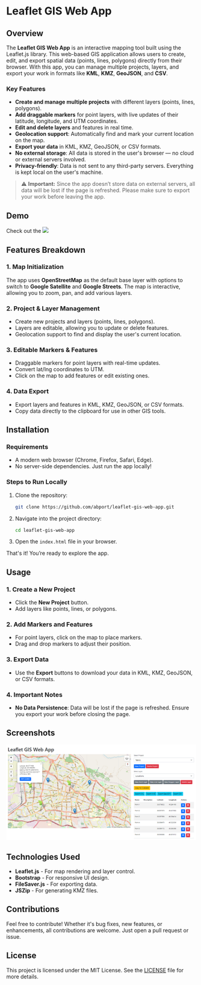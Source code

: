 # Leaflet GIS Web App

## Overview

The **Leaflet GIS Web App** is an interactive mapping tool built using the Leaflet.js library. This web-based GIS application allows users to create, edit, and export spatial data (points, lines, polygons) directly from their browser. With this app, you can manage multiple projects, layers, and export your work in formats like **KML**, **KMZ**, **GeoJSON**, and **CSV**.

### Key Features
- **Create and manage multiple projects** with different layers (points, lines, polygons).
- **Add draggable markers** for point layers, with live updates of their latitude, longitude, and UTM coordinates.
- **Edit and delete layers** and features in real time.
- **Geolocation support**: Automatically find and mark your current location on the map.
- **Export your data** in KML, KMZ, GeoJSON, or CSV formats.
- **No external storage**: All data is stored in the user's browser — no cloud or external servers involved.
- **Privacy-friendly**: Data is not sent to any third-party servers. Everything is kept local on the user's machine.

> ⚠️ **Important:** Since the app doesn’t store data on external servers, all data will be lost if the page is refreshed. Please make sure to export your work before leaving the app.

## Demo

Check out the 
<a href="https://abport.github.io/Leaflet-GIS-Web-App/"
    ><img
      src="https://img.shields.io/static/v1?label=&message=Live%20Demo%20Here&color=orange"
      height="25"
  /></a>

## Features Breakdown

### 1. Map Initialization
The app uses **OpenStreetMap** as the default base layer with options to switch to **Google Satellite** and **Google Streets**. The map is interactive, allowing you to zoom, pan, and add various layers.

### 2. Project & Layer Management
- Create new projects and layers (points, lines, polygons).
- Layers are editable, allowing you to update or delete features.
- Geolocation support to find and display the user's current location.

### 3. Editable Markers & Features
- Draggable markers for point layers with real-time updates.
- Convert lat/lng coordinates to UTM.
- Click on the map to add features or edit existing ones.

### 4. Data Export
- Export layers and features in KML, KMZ, GeoJSON, or CSV formats.
- Copy data directly to the clipboard for use in other GIS tools.

## Installation

### Requirements
- A modern web browser (Chrome, Firefox, Safari, Edge).
- No server-side dependencies. Just run the app locally!

### Steps to Run Locally
1. Clone the repository:
   ```bash
   git clone https://github.com/abport/leaflet-gis-web-app.git
   ```
2. Navigate into the project directory:
   ```bash
   cd leaflet-gis-web-app
   ```
3. Open the `index.html` file in your browser.

That's it! You’re ready to explore the app.

## Usage

### 1. Create a New Project
- Click the **New Project** button.
- Add layers like points, lines, or polygons.

### 2. Add Markers and Features
- For point layers, click on the map to place markers.
- Drag and drop markers to adjust their position.

### 3. Export Data
- Use the **Export** buttons to download your data in KML, KMZ, GeoJSON, or CSV formats.

### 4. Important Notes
- **No Data Persistence**: Data will be lost if the page is refreshed. Ensure you export your work before closing the page.

## Screenshots

![Projects](https://github.com/abport/Leaflet-GIS-Web-App/blob/main/screenshot.png) 

## Technologies Used
- **Leaflet.js** - For map rendering and layer control.
- **Bootstrap** - For responsive UI design.
- **FileSaver.js** - For exporting data.
- **JSZip** - For generating KMZ files.

## Contributions
Feel free to contribute! Whether it's bug fixes, new features, or enhancements, all contributions are welcome. Just open a pull request or issue.

## License
This project is licensed under the MIT License. See the [LICENSE](LICENSE) file for more details.
